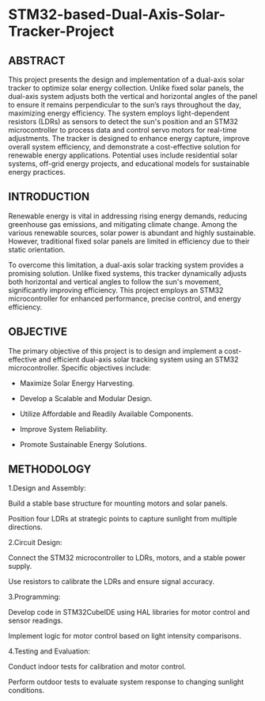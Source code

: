 # STM32-based-Dual-Axis-Solar-Tracker-Project
## ABSTRACT

This project presents the design and implementation of a dual-axis solar tracker to optimize solar energy collection. Unlike fixed solar panels, the dual-axis system adjusts both the vertical and horizontal angles of the panel to ensure it remains perpendicular to the sun’s rays throughout the day, maximizing energy efficiency. The system employs light-dependent resistors (LDRs) as sensors to detect the sun's position and an STM32 microcontroller to process data and control servo motors for real-time adjustments. The tracker is designed to enhance energy capture, improve overall system efficiency, and demonstrate a cost-effective solution for renewable energy applications. Potential uses include residential solar systems, off-grid energy projects, and educational models for sustainable energy practices.

## INTRODUCTION

Renewable energy is vital in addressing rising energy demands, reducing greenhouse gas emissions, and mitigating climate change. Among the various renewable sources, solar power is abundant and highly sustainable. However, traditional fixed solar panels are limited in efficiency due to their static orientation.

To overcome this limitation, a dual-axis solar tracking system provides a promising solution. Unlike fixed systems, this tracker dynamically adjusts both horizontal and vertical angles to follow the sun's movement, significantly improving efficiency. This project employs an STM32 microcontroller for enhanced performance, precise control, and energy efficiency.

## OBJECTIVE

The primary objective of this project is to design and implement a cost-effective and efficient dual-axis solar tracking system using an STM32 microcontroller. Specific objectives include:

- Maximize Solar Energy Harvesting.

- Develop a Scalable and Modular Design.

- Utilize Affordable and Readily Available Components.

- Improve System Reliability.

- Promote Sustainable Energy Solutions.

## METHODOLOGY

1.Design and Assembly:

Build a stable base structure for mounting motors and solar panels.

Position four LDRs at strategic points to capture sunlight from multiple directions.

2.Circuit Design:

Connect the STM32 microcontroller to LDRs, motors, and a stable power supply.

Use resistors to calibrate the LDRs and ensure signal accuracy.

3.Programming:

Develop code in STM32CubeIDE using HAL libraries for motor control and sensor readings.

Implement logic for motor control based on light intensity comparisons.

4.Testing and Evaluation:

Conduct indoor tests for calibration and motor control.

Perform outdoor tests to evaluate system response to changing sunlight conditions.
